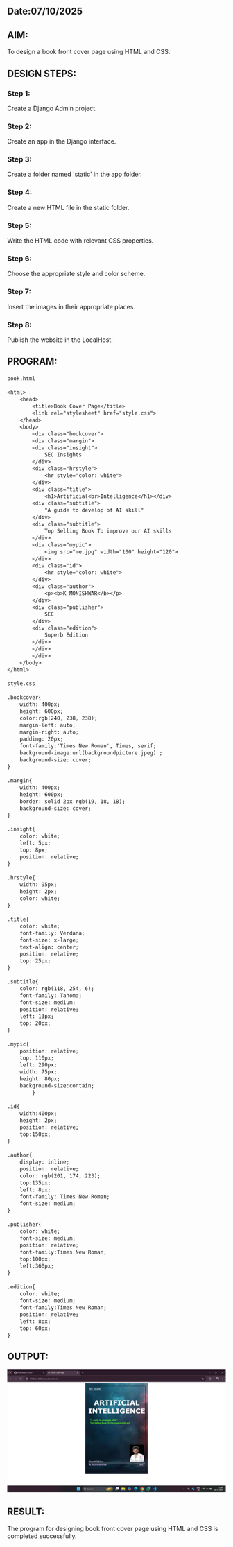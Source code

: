 ## Date:07/10/2025

## AIM:
To design a book front cover page using HTML and CSS.

## DESIGN STEPS:

### Step 1:
Create a Django Admin project.

### Step 2:
Create an app in the Django interface.

### Step 3:
Create a folder named 'static' in the app folder.

### Step 4:
Create a new HTML file in the static folder.

### Step 5:
Write the HTML code with relevant CSS properties.

### Step 6:
Choose the appropriate style and color scheme.

### Step 7:
Insert the images in their appropriate places.

### Step 8:
Publish the website in the LocalHost.

## PROGRAM:
```
book.html

<html>
    <head>
        <title>Book Cover Page</title>
        <link rel="stylesheet" href="style.css">
    </head>
    <body>
        <div class="bookcover">
        <div class="margin">
        <div class="insight">
            SEC Insights
        </div>
        <div class="hrstyle">
            <hr style="color: white">
        </div>
        <div class="title">
            <h1>Artificial<br>Intelligence</h1></div>
        <div class="subtitle">
            "A guide to develop of AI skill"   
        </div>
        <div class="subtitle">
            Top Selling Book To improve our AI skills
        </div>
        <div class="mypic">
            <img src="me.jpg" width="100" height="120">
        </div>
        <div class="id">
            <hr style="color: white">
        </div>
        <div class="author">
            <p><b>K MONISHWAR</b></p>
        </div>
        <div class="publisher">
            SEC
        </div>
        <div class="edition">
            Superb Edition
        </div>
        </div>
        </div>
    </body>
</html>

style.css

.bookcover{
    width: 400px;
    height: 600px;
    color:rgb(240, 238, 238);
    margin-left: auto;
    margin-right: auto;
    padding: 20px;
    font-family:'Times New Roman', Times, serif;
    background-image:url(backgroundpicture.jpeg) ;
    background-size: cover;
}

.margin{
    width: 400px;
    height: 600px;
	border: solid 2px rgb(19, 18, 18);
	background-size: cover;
}
        
.insight{
    color: white;
    left: 5px;
    top: 8px;
    position: relative;
}
        
.hrstyle{
    width: 95px;
	height: 2px;
    color: white;
}

.title{
    color: white;
    font-family: Verdana;
    font-size: x-large;
    text-align: center;
    position: relative;
    top: 25px;      
}

.subtitle{
    color: rgb(118, 254, 6);
    font-family: Tahoma;
    font-size: medium;
    position: relative;
    left: 13px;
    top: 20px;
}

.mypic{
    position: relative;
    top: 110px;
    left: 290px;
    width: 75px;
    height: 80px;
    background-size:contain;
        }

.id{
    width:400px;
    height: 2px;
    position: relative;
    top:150px;
}

.author{
    display: inline;
    position: relative;
    color: rgb(201, 174, 223);
    top:135px; 
    left: 8px;           
    font-family: Times New Roman;
    font-size: medium;
}
        
.publisher{
    color: white;
    font-size: medium;
    position: relative;
    font-family:Times New Roman;
    top:100px;
    left:360px;
}

.edition{
    color: white;
    font-size: medium;
    font-family:Times New Roman;
    position: relative;
    left: 8px;
    top: 60px; 
}
```

## OUTPUT:
![alt text](<Screenshot 2025-10-16 134612.png>)

## RESULT:
The program for designing book front cover page using HTML and CSS is completed successfully.
